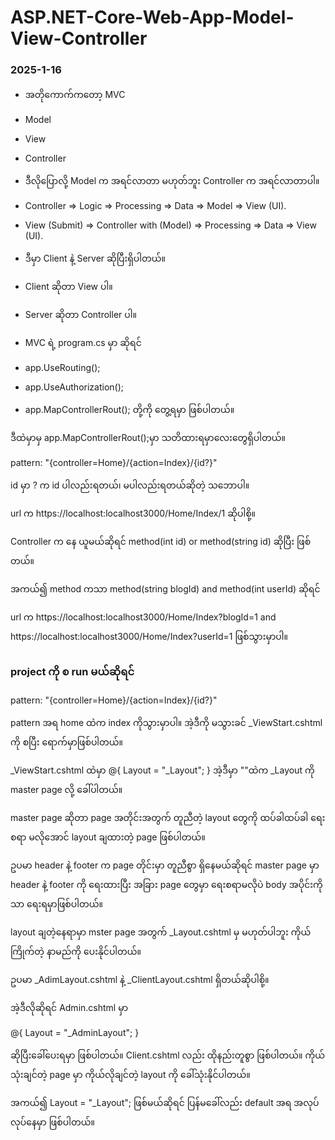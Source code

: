 # ASP.NET-Core-Web-App-Model-View-Controller

### 2025-1-16
- အတိုကောက်ကတော့ MVC
- Model
- View
- Controller
- ဒီလိုပြောလို့ Model က အရင်လာတာ မဟုတ်ဘူး Controller က အရင်လာတာပါ။
  

- Controller => Logic => Processing => Data => Model => View (UI).

- View (Submit) => Controller with (Model) => Processing => Data => View (UI).

- ဒီမှာ Client နဲ့ Server ဆိုပြီးရှိပါတယ်။

- Client ဆိုတာ View ပါ။
- Server ဆိုတာ Controller ပါ။

- MVC ရဲ့ program.cs မှာ ဆိုရင်
- app.UseRouting();
- app.UseAuthorization();
- app.MapControllerRout();
တို့ကို တွေ့ရမှာ ဖြစ်ပါတယ်။

ဒီထဲမှာမှ app.MapControllerRout();မှာ သတိထားရမှာလေးတွေရှိပါတယ်။ 

pattern: "{controller=Home}/{action=Index}/{id?}"

id မှာ ? က id ပါလည်းရတယ်၊ မပါလည်းရတယ်ဆိုတဲ့ သဘောပါ။ 

url က
https://localhost:localhost3000/Home/Index/1 ဆိုပါစို့။ 

Controller က နေ ယူမယ်ဆိုရင် method(int id) or method(string id)
ဆိုပြီး ဖြစ်တယ်။ 

အကယ်၍ method ကသာ method(string blogId) and  method(int userId) ဆိုရင်

url က 
https://localhost:localhost3000/Home/Index?blogId=1 and https://localhost:localhost3000/Home/Index?userId=1  ဖြစ်သွားမှာပါ။ 

### project ကို စ run မယ်ဆိုရင်

pattern: "{controller=Home}/{action=Index}/{id?}"

pattern အရ home ထဲက index ကိုသွားမှာပါ။ အဲ့ဒီကို မသွားခင် _ViewStart.cshtml ကို စပြီး ရောက်မှာဖြစ်ပါတယ်။ 

_ViewStart.cshtml ထဲမှာ 
@{
 Layout = "_Layout";
}
အဲ့ဒီမှာ ""ထဲက _Layout ကို master page လို့ ခေါ်ပါတယ်။ 

master page ဆိုတာ page အတိုင်းအတွက် တူညီတဲ့ layout တွေကို ထပ်ခါထပ်ခါ ရေးစရာ မလိုအောင် layout ချထားတဲ့ page ဖြစ်ပါတယ်။ 

ဥပမာ header နဲ့ footer က page တိုင်းမှာ တူညီစွာ ရှိနေမယ်ဆိုရင် master page မှာ header နဲ့ footer ကို ရေးထားပြီး အခြား page တွေမှာ ရေးစရာမလိုပဲ body အပိုင်းကိုသာ ရေးရမှာဖြစ်ပါတယ်။ 


layout ချတဲ့နေရာမှာ mster page အတွက် _Layout.cshtml မှ မဟုတ်ပါဘူး ကိုယ်ကြိုက်တဲ့ နာမည်ကို ပေးနိုင်ပါတယ်။

ဥပမာ _AdimLayout.cshtml နဲ့ _ClientLayout.cshtml ရှိတယ်ဆိုပါစို့။ 

အဲ့ဒီလိုဆိုရင် Admin.cshtml မှာ 

@{
Layout = "_AdminLayout";
}

ဆိုပြီးခေါ်ပေးရမှာ ဖြစ်ပါတယ်။ Client.cshtml လည်း ထိုနည်းတူစွာ ဖြစ်ပါတယ်။ ကိုယ်သုံးချင်တဲ့ page မှာ ကိုယ်လိုချင်တဲ့ layout ကို ခေါ်သုံးနိုင်ပါတယ်။ 

အကယ်၍ Layout = "_Layout"; ဖြစ်မယ်ဆိုရင် ပြန်မခေါ်လည်း default အရ အလုပ်လုပ်နေမှာ ဖြစ်ပါတယ်။ 





